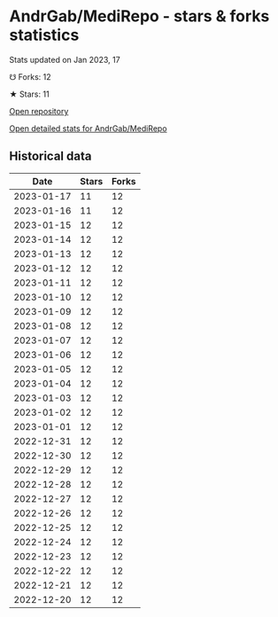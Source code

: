 # AndrGab/MediRepo - stars & forks statistics

Stats updated on Jan 2023, 17

☋ Forks: 12

★ Stars: 11

[Open repository](https://github.com/AndrGab/MediRepo)

[Open detailed stats for AndrGab/MediRepo](https://reviewgithub.com/rep/AndrGab/MediRepo)

## Historical data
| Date | Stars | Forks |
|------|-------|-------|
| 2023-01-17 | 11 | 12 | 
| 2023-01-16 | 11 | 12 | 
| 2023-01-15 | 12 | 12 | 
| 2023-01-14 | 12 | 12 | 
| 2023-01-13 | 12 | 12 | 
| 2023-01-12 | 12 | 12 | 
| 2023-01-11 | 12 | 12 | 
| 2023-01-10 | 12 | 12 | 
| 2023-01-09 | 12 | 12 | 
| 2023-01-08 | 12 | 12 | 
| 2023-01-07 | 12 | 12 | 
| 2023-01-06 | 12 | 12 | 
| 2023-01-05 | 12 | 12 | 
| 2023-01-04 | 12 | 12 | 
| 2023-01-03 | 12 | 12 | 
| 2023-01-02 | 12 | 12 | 
| 2023-01-01 | 12 | 12 | 
| 2022-12-31 | 12 | 12 | 
| 2022-12-30 | 12 | 12 | 
| 2022-12-29 | 12 | 12 | 
| 2022-12-28 | 12 | 12 | 
| 2022-12-27 | 12 | 12 | 
| 2022-12-26 | 12 | 12 | 
| 2022-12-25 | 12 | 12 | 
| 2022-12-24 | 12 | 12 | 
| 2022-12-23 | 12 | 12 | 
| 2022-12-22 | 12 | 12 | 
| 2022-12-21 | 12 | 12 | 
| 2022-12-20 | 12 | 12 | 

